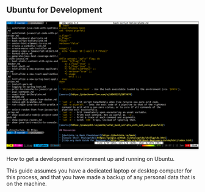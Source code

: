 ## Ubuntu for Development

![juiced-up terminal](assets/images/tmux-plus-nano-50.png)

How to get a development environment up and running on Ubuntu.

This guide assumes you have a dedicated laptop or desktop computer for this
process, and that you have made a backup of any personal data that is on
the machine.
